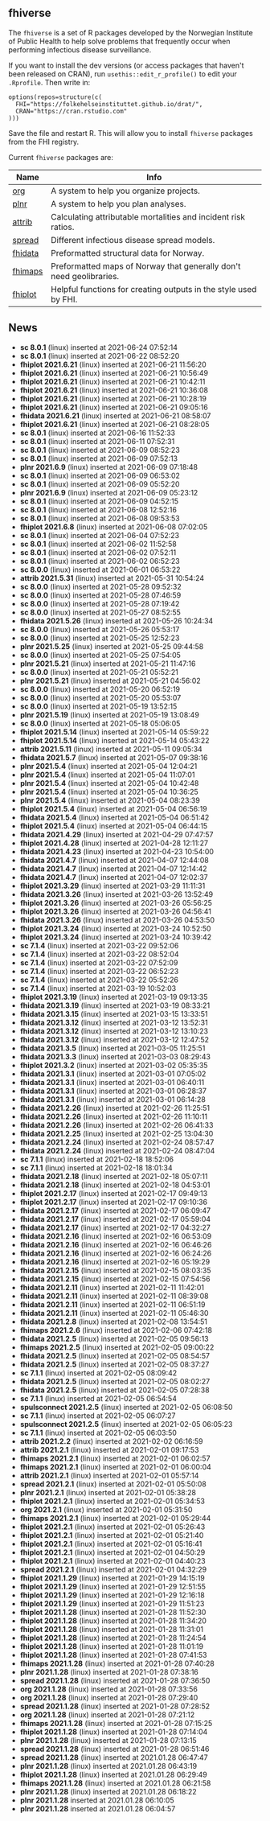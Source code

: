 ## fhiverse

The `fhiverse` is a set of R packages developed by the Norwegian Institute of Public Health to help solve problems that frequently occur when performing infectious disease surveillance.

If you want to install the dev versions (or access packages that haven't been released on CRAN), run `usethis::edit_r_profile()` to edit your `.Rprofile`. Then write in:

```
options(repos=structure(c(
  FHI="https://folkehelseinstituttet.github.io/drat/",
  CRAN="https://cran.rstudio.com"
)))
```

Save the file and restart R. This will allow you to install `fhiverse` packages from the FHI registry.

Current `fhiverse` packages are:

| Name    	| Info                                                             	|
|---------	|------------------------------------------------------------------	|
| [org](https://folkehelseinstituttet.github.io/org)         	| A system to help you organize projects.  |
| [plnr](https://folkehelseinstituttet.github.io/plnr)    	  | A system to help you plan analyses.  |
| [attrib](https://folkehelseinstituttet.github.io/attrib)  	| Calculating attributable mortalities and incident risk ratios.  |
| [spread](https://folkehelseinstituttet.github.io/spread)  	| Different infectious disease spread models.  |
| [fhidata](https://folkehelseinstituttet.github.io/fhidata) 	| Preformatted structural data for Norway.  |
| [fhimaps](https://folkehelseinstituttet.github.io/fhimaps) 	| Preformatted maps of Norway that generally don't need geolibraries.  |
| [fhiplot](https://folkehelseinstituttet.github.io/fhiplot) 	| Helpful functions for creating outputs in the style used by FHI.  |

## News
- **sc 8.0.1** (linux) inserted at 2021-06-24 07:52:14
- **sc 8.0.1** (linux) inserted at 2021-06-22 08:52:20
- **fhiplot 2021.6.21** (linux) inserted at 2021-06-21 11:56:20
- **fhiplot 2021.6.21** (linux) inserted at 2021-06-21 10:56:49
- **fhiplot 2021.6.21** (linux) inserted at 2021-06-21 10:42:11
- **fhiplot 2021.6.21** (linux) inserted at 2021-06-21 10:36:08
- **fhiplot 2021.6.21** (linux) inserted at 2021-06-21 10:28:19
- **fhiplot 2021.6.21** (linux) inserted at 2021-06-21 09:05:16
- **fhidata 2021.6.21** (linux) inserted at 2021-06-21 08:58:07
- **fhiplot 2021.6.21** (linux) inserted at 2021-06-21 08:28:05
- **sc 8.0.1** (linux) inserted at 2021-06-16 11:52:33
- **sc 8.0.1** (linux) inserted at 2021-06-11 07:52:31
- **sc 8.0.1** (linux) inserted at 2021-06-09 08:52:23
- **sc 8.0.1** (linux) inserted at 2021-06-09 07:52:13
- **plnr 2021.6.9** (linux) inserted at 2021-06-09 07:18:48
- **sc 8.0.1** (linux) inserted at 2021-06-09 06:53:02
- **sc 8.0.1** (linux) inserted at 2021-06-09 05:52:20
- **plnr 2021.6.9** (linux) inserted at 2021-06-09 05:23:12
- **sc 8.0.1** (linux) inserted at 2021-06-09 04:52:15
- **sc 8.0.1** (linux) inserted at 2021-06-08 12:52:16
- **sc 8.0.1** (linux) inserted at 2021-06-08 09:53:53
- **fhiplot 2021.6.8** (linux) inserted at 2021-06-08 07:02:05
- **sc 8.0.1** (linux) inserted at 2021-06-04 07:52:23
- **sc 8.0.1** (linux) inserted at 2021-06-02 11:52:58
- **sc 8.0.1** (linux) inserted at 2021-06-02 07:52:11
- **sc 8.0.1** (linux) inserted at 2021-06-02 06:52:23
- **sc 8.0.0** (linux) inserted at 2021-06-01 06:53:22
- **attrib 2021.5.31** (linux) inserted at 2021-05-31 10:54:24
- **sc 8.0.0** (linux) inserted at 2021-05-28 09:52:32
- **sc 8.0.0** (linux) inserted at 2021-05-28 07:46:59
- **sc 8.0.0** (linux) inserted at 2021-05-28 07:19:42
- **sc 8.0.0** (linux) inserted at 2021-05-27 08:52:55
- **fhidata 2021.5.26** (linux) inserted at 2021-05-26 10:24:34
- **sc 8.0.0** (linux) inserted at 2021-05-26 05:53:17
- **sc 8.0.0** (linux) inserted at 2021-05-25 12:52:23
- **plnr 2021.5.25** (linux) inserted at 2021-05-25 09:44:58
- **sc 8.0.0** (linux) inserted at 2021-05-25 07:54:05
- **plnr 2021.5.21** (linux) inserted at 2021-05-21 11:47:16
- **sc 8.0.0** (linux) inserted at 2021-05-21 05:52:21
- **plnr 2021.5.21** (linux) inserted at 2021-05-21 04:56:02
- **sc 8.0.0** (linux) inserted at 2021-05-20 06:52:19
- **sc 8.0.0** (linux) inserted at 2021-05-20 05:53:07
- **sc 8.0.0** (linux) inserted at 2021-05-19 13:52:15
- **plnr 2021.5.19** (linux) inserted at 2021-05-19 13:08:49
- **sc 8.0.0** (linux) inserted at 2021-05-18 05:06:05
- **fhiplot 2021.5.14** (linux) inserted at 2021-05-14 05:59:22
- **fhiplot 2021.5.14** (linux) inserted at 2021-05-14 05:43:22
- **attrib 2021.5.11** (linux) inserted at 2021-05-11 09:05:34
- **fhidata 2021.5.7** (linux) inserted at 2021-05-07 09:38:16
- **plnr 2021.5.4** (linux) inserted at 2021-05-04 12:04:21
- **plnr 2021.5.4** (linux) inserted at 2021-05-04 11:07:01
- **plnr 2021.5.4** (linux) inserted at 2021-05-04 10:42:48
- **plnr 2021.5.4** (linux) inserted at 2021-05-04 10:36:25
- **plnr 2021.5.4** (linux) inserted at 2021-05-04 08:23:39
- **fhiplot 2021.5.4** (linux) inserted at 2021-05-04 06:56:19
- **fhidata 2021.5.4** (linux) inserted at 2021-05-04 06:51:42
- **fhiplot 2021.5.4** (linux) inserted at 2021-05-04 06:44:15
- **fhidata 2021.4.29** (linux) inserted at 2021-04-29 07:47:57
- **fhiplot 2021.4.28** (linux) inserted at 2021-04-28 12:11:27
- **fhidata 2021.4.23** (linux) inserted at 2021-04-23 10:54:00
- **fhidata 2021.4.7** (linux) inserted at 2021-04-07 12:44:08
- **fhidata 2021.4.7** (linux) inserted at 2021-04-07 12:14:42
- **fhidata 2021.4.7** (linux) inserted at 2021-04-07 12:02:37
- **fhiplot 2021.3.29** (linux) inserted at 2021-03-29 11:11:31
- **fhidata 2021.3.26** (linux) inserted at 2021-03-26 13:52:49
- **fhiplot 2021.3.26** (linux) inserted at 2021-03-26 05:56:25
- **fhiplot 2021.3.26** (linux) inserted at 2021-03-26 04:56:41
- **fhidata 2021.3.26** (linux) inserted at 2021-03-26 04:53:50
- **fhiplot 2021.3.24** (linux) inserted at 2021-03-24 10:52:50
- **fhiplot 2021.3.24** (linux) inserted at 2021-03-24 10:39:42
- **sc 7.1.4** (linux) inserted at 2021-03-22 09:52:06
- **sc 7.1.4** (linux) inserted at 2021-03-22 08:52:04
- **sc 7.1.4** (linux) inserted at 2021-03-22 07:52:09
- **sc 7.1.4** (linux) inserted at 2021-03-22 06:52:23
- **sc 7.1.4** (linux) inserted at 2021-03-22 05:52:26
- **sc 7.1.4** (linux) inserted at 2021-03-19 10:52:03
- **fhiplot 2021.3.19** (linux) inserted at 2021-03-19 09:13:35
- **fhidata 2021.3.19** (linux) inserted at 2021-03-19 08:33:21
- **fhidata 2021.3.15** (linux) inserted at 2021-03-15 13:33:51
- **fhidata 2021.3.12** (linux) inserted at 2021-03-12 13:52:31
- **fhidata 2021.3.12** (linux) inserted at 2021-03-12 13:10:23
- **fhidata 2021.3.12** (linux) inserted at 2021-03-12 12:47:52
- **fhidata 2021.3.5** (linux) inserted at 2021-03-05 11:25:51
- **fhidata 2021.3.3** (linux) inserted at 2021-03-03 08:29:43
- **fhiplot 2021.3.2** (linux) inserted at 2021-03-02 05:35:35
- **fhidata 2021.3.1** (linux) inserted at 2021-03-01 07:05:02
- **fhidata 2021.3.1** (linux) inserted at 2021-03-01 06:40:11
- **fhidata 2021.3.1** (linux) inserted at 2021-03-01 06:28:37
- **fhidata 2021.3.1** (linux) inserted at 2021-03-01 06:14:28
- **fhidata 2021.2.26** (linux) inserted at 2021-02-26 11:25:51
- **fhidata 2021.2.26** (linux) inserted at 2021-02-26 11:10:11
- **fhidata 2021.2.26** (linux) inserted at 2021-02-26 06:41:33
- **fhidata 2021.2.25** (linux) inserted at 2021-02-25 13:04:30
- **fhidata 2021.2.24** (linux) inserted at 2021-02-24 08:57:47
- **fhidata 2021.2.24** (linux) inserted at 2021-02-24 08:47:04
- **sc 7.1.1** (linux) inserted at 2021-02-18 18:52:06
- **sc 7.1.1** (linux) inserted at 2021-02-18 18:01:34
- **fhidata 2021.2.18** (linux) inserted at 2021-02-18 05:07:11
- **fhidata 2021.2.18** (linux) inserted at 2021-02-18 04:53:01
- **fhiplot 2021.2.17** (linux) inserted at 2021-02-17 09:49:13
- **fhiplot 2021.2.17** (linux) inserted at 2021-02-17 09:10:36
- **fhidata 2021.2.17** (linux) inserted at 2021-02-17 06:09:47
- **fhidata 2021.2.17** (linux) inserted at 2021-02-17 05:59:04
- **fhidata 2021.2.17** (linux) inserted at 2021-02-17 04:32:27
- **fhidata 2021.2.16** (linux) inserted at 2021-02-16 06:53:09
- **fhidata 2021.2.16** (linux) inserted at 2021-02-16 06:46:26
- **fhidata 2021.2.16** (linux) inserted at 2021-02-16 06:24:26
- **fhidata 2021.2.16** (linux) inserted at 2021-02-16 05:19:29
- **fhidata 2021.2.15** (linux) inserted at 2021-02-15 08:03:35
- **fhidata 2021.2.15** (linux) inserted at 2021-02-15 07:54:56
- **fhidata 2021.2.11** (linux) inserted at 2021-02-11 11:42:01
- **fhidata 2021.2.11** (linux) inserted at 2021-02-11 08:39:08
- **fhidata 2021.2.11** (linux) inserted at 2021-02-11 06:51:19
- **fhidata 2021.2.11** (linux) inserted at 2021-02-11 05:46:30
- **fhidata 2021.2.8** (linux) inserted at 2021-02-08 13:54:51
- **fhimaps 2021.2.6** (linux) inserted at 2021-02-06 07:42:18
- **fhidata 2021.2.5** (linux) inserted at 2021-02-05 09:56:13
- **fhimaps 2021.2.5** (linux) inserted at 2021-02-05 09:00:22
- **fhidata 2021.2.5** (linux) inserted at 2021-02-05 08:54:57
- **fhidata 2021.2.5** (linux) inserted at 2021-02-05 08:37:27
- **sc 7.1.1** (linux) inserted at 2021-02-05 08:09:42
- **fhidata 2021.2.5** (linux) inserted at 2021-02-05 08:02:27
- **fhidata 2021.2.5** (linux) inserted at 2021-02-05 07:28:38
- **sc 7.1.1** (linux) inserted at 2021-02-05 06:54:54
- **spulsconnect 2021.2.5** (linux) inserted at 2021-02-05 06:08:50
- **sc 7.1.1** (linux) inserted at 2021-02-05 06:07:27
- **spulsconnect 2021.2.5** (linux) inserted at 2021-02-05 06:05:23
- **sc 7.1.1** (linux) inserted at 2021-02-05 06:03:50
- **attrib 2021.2.2** (linux) inserted at 2021-02-02 06:16:59
- **attrib 2021.2.1** (linux) inserted at 2021-02-01 09:17:53
- **fhimaps 2021.2.1** (linux) inserted at 2021-02-01 06:02:57
- **fhimaps 2021.2.1** (linux) inserted at 2021-02-01 06:00:04
- **attrib 2021.2.1** (linux) inserted at 2021-02-01 05:57:14
- **spread 2021.2.1** (linux) inserted at 2021-02-01 05:50:08
- **plnr 2021.2.1** (linux) inserted at 2021-02-01 05:38:28
- **fhiplot 2021.2.1** (linux) inserted at 2021-02-01 05:34:53
- **org 2021.2.1** (linux) inserted at 2021-02-01 05:31:50
- **fhimaps 2021.2.1** (linux) inserted at 2021-02-01 05:29:44
- **fhiplot 2021.2.1** (linux) inserted at 2021-02-01 05:26:43
- **fhiplot 2021.2.1** (linux) inserted at 2021-02-01 05:21:40
- **fhiplot 2021.2.1** (linux) inserted at 2021-02-01 05:16:41
- **fhiplot 2021.2.1** (linux) inserted at 2021-02-01 04:50:29
- **fhiplot 2021.2.1** (linux) inserted at 2021-02-01 04:40:23
- **spread 2021.2.1** (linux) inserted at 2021-02-01 04:32:29
- **fhiplot 2021.1.29** (linux) inserted at 2021-01-29 14:15:19
- **fhiplot 2021.1.29** (linux) inserted at 2021-01-29 12:51:55
- **fhiplot 2021.1.29** (linux) inserted at 2021-01-29 12:16:18
- **fhiplot 2021.1.29** (linux) inserted at 2021-01-29 11:51:23
- **fhiplot 2021.1.28** (linux) inserted at 2021-01-28 11:52:30
- **fhiplot 2021.1.28** (linux) inserted at 2021-01-28 11:34:20
- **fhiplot 2021.1.28** (linux) inserted at 2021-01-28 11:31:01
- **fhiplot 2021.1.28** (linux) inserted at 2021-01-28 11:24:54
- **fhiplot 2021.1.28** (linux) inserted at 2021-01-28 11:01:19
- **fhiplot 2021.1.28** (linux) inserted at 2021-01-28 07:41:53
- **fhimaps 2021.1.28** (linux) inserted at 2021-01-28 07:40:28
- **plnr 2021.1.28** (linux) inserted at 2021-01-28 07:38:16
- **spread 2021.1.28** (linux) inserted at 2021-01-28 07:36:50
- **org 2021.1.28** (linux) inserted at 2021-01-28 07:33:56
- **org 2021.1.28** (linux) inserted at 2021-01-28 07:29:40
- **spread 2021.1.28** (linux) inserted at 2021-01-28 07:28:52
- **org 2021.1.28** (linux) inserted at 2021-01-28 07:21:12
- **fhimaps 2021.1.28** (linux) inserted at 2021-01-28 07:15:25
- **fhiplot 2021.1.28** (linux) inserted at 2021-01-28 07:14:04
- **plnr 2021.1.28** (linux) inserted at 2021-01-28 07:13:15
- **spread 2021.1.28** (linux) inserted at 2021-01-28 06:51:46
- **spread 2021.1.28** (linux) inserted at 2021.01.28 06:47:47
- **plnr 2021.1.28** (linux) inserted at 2021.01.28 06:43:19
- **fhiplot 2021.1.28** (linux) inserted at 2021.01.28 06:29:49
- **fhimaps 2021.1.28** (linux) inserted at 2021.01.28 06:21:58
- **plnr 2021.1.28** (linux) inserted at 2021.01.28 06:18:22
- **plnr 2021.1.28** inserted at 2021.01.28 06:10:05
- **plnr 2021.1.28** inserted at 2021.01.28 06:04:57
